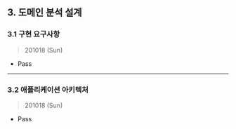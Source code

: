 
## 3. 도메인 분석 설계

### 3.1 구현 요구사항

> 201018 (Sun)

* Pass

---

### 3.2 애플리케이션 아키텍처

> 201018 (Sun)

* Pass